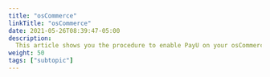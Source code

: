 ```yaml
---
title: "osCommerce"
linkTitle: "osCommerce"
date: 2021-05-26T08:39:47-05:00
description:
  This article shows you the procedure to enable PayU on your osCommerce website.
weight: 50
tags: ["subtopic"]
---
```


